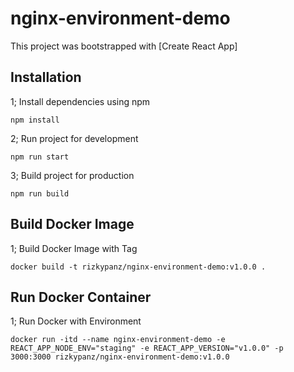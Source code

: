 # nginx-environment-demo

This project was bootstrapped with [Create React App]

## Installation

1; Install dependencies using npm

```shell
npm install
```

2; Run project for development

```shell
npm run start
```

3; Build project for production

```shell
npm run build
```

## Build Docker Image

1; Build Docker Image with Tag

```shell
docker build -t rizkypanz/nginx-environment-demo:v1.0.0 .
```

## Run Docker Container

1; Run Docker with Environment

```shell
docker run -itd --name nginx-environment-demo -e REACT_APP_NODE_ENV="staging" -e REACT_APP_VERSION="v1.0.0" -p 3000:3000 rizkypanz/nginx-environment-demo:v1.0.0
```
